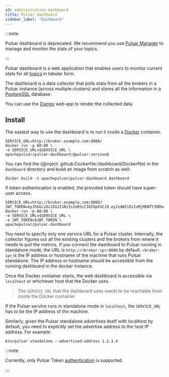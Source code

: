 ```yaml
---
id: administration-dashboard
title: Pulsar dashboard
sidebar_label: "Dashboard"
---
```


:::note

Pulsar dashboard is deprecated. We recommend you use [Pulsar Manager](administration-pulsar-manager.md) to manage and monitor the stats of your topics. 

:::

Pulsar dashboard is a web application that enables users to monitor current stats for all [topics](reference-terminology.md#topic) in tabular form.

The dashboard is a data collector that polls stats from all the brokers in a Pulsar instance (across multiple clusters) and stores all the information in a [PostgreSQL](https://www.postgresql.org/) database.

You can use the [Django](https://www.djangoproject.com) web app to render the collected data.

## Install

The easiest way to use the dashboard is to run it inside a [Docker](https://www.docker.com/products/docker) container.

```shell
SERVICE_URL=http://broker.example.com:8080/
docker run -p 80:80 \
-e SERVICE_URL=$SERVICE_URL \
apachepulsar/pulsar-dashboard:@pulsar:version@
```

You can find the {@inject: github:Dockerfile:/dashboard/Dockerfile} in the `dashboard` directory and build an image from scratch as well:

```shell
docker build -t apachepulsar/pulsar-dashboard dashboard
```

If token authentication is enabled, the provided token should have super-user access. 

```shell
SERVICE_URL=http://broker.example.com:8080/
JWT_TOKEN=eyJhbGciOiJIUzI1NiIsInR5cCI6IkpXVCJ9.eyJzdWIiOiIxMjM0NTY3ODkwIiwibmFtZSI6IkpvaG4gRG9lIiwiaWF0IjoxNTE2MjM5MDIyfQ.SflKxwRJSMeKKF2QT4fwpMeJf36POk6yJV_adQssw5c
docker run -p 80:80 \
-e SERVICE_URL=$SERVICE_URL \
-e JWT_TOKEN=$JWT_TOKEN \
apachepulsar/pulsar-dashboard
```
 
You need to specify only one service URL for a Pulsar cluster. Internally, the collector figures out all the existing clusters and the brokers from where it needs to pull the metrics. If you connect the dashboard to Pulsar running in standalone mode, the URL is `http://<broker-ip>:8080` by default. `<broker-ip>` is the IP address or hostname of the machine that runs Pulsar standalone. The IP address or hostname should be accessible from the running dashboard in the docker instance.

Once the Docker container starts, the web dashboard is accessible via `localhost` or whichever host that the Docker uses.

> The `SERVICE_URL` that the dashboard uses needs to be reachable from inside the Docker container.

If the Pulsar service runs in standalone mode in `localhost`, the `SERVICE_URL` has to
be the IP address of the machine.

Similarly, given the Pulsar standalone advertises itself with localhost by default, you need to
explicitly set the advertise address to the host IP address. For example:

```shell
bin/pulsar standalone --advertised-address 1.2.3.4
```

:::note

Currently, only Pulsar Token [authentication](security-overview.md#authentication-providers) is supported.

:::